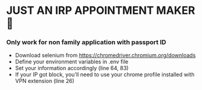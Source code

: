 # JUST AN IRP APPOINTMENT MAKER 🤡

### Only work for non family application with passport ID
* Download selenium from https://chromedriver.chromium.org/downloads
* Define your environment variables in .env file
* Set your information accordingly (line 64, 83)
* If your IP got block, you'll need to use your chrome profile installed with VPN extension (line 26) 
